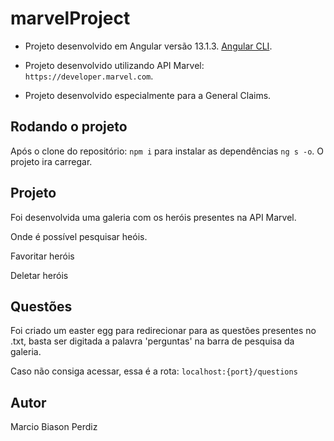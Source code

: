 # marvelProject

- Projeto desenvolvido em Angular versão 13.1.3. [Angular CLI](https://github.com/angular/angular-cli).

- Projeto desenvolvido utilizando API Marvel: `https://developer.marvel.com`.

- Projeto desenvolvido especialmente para a General Claims.

## Rodando o projeto

Após o clone do repositório: `npm i` para instalar as dependências 
`ng s -o`. 
O projeto ira carregar.

## Projeto

Foi desenvolvida uma galeria com os heróis presentes na API Marvel.

Onde é possível pesquisar heóis.

Favoritar heróis

Deletar heróis

## Questões

Foi criado um easter egg para redirecionar para as questões presentes no .txt, basta ser digitada a palavra 'perguntas' na barra de pesquisa da galeria.

Caso não consiga acessar, essa é a rota: `localhost:{port}/questions`

## Autor

Marcio Biason Perdiz
